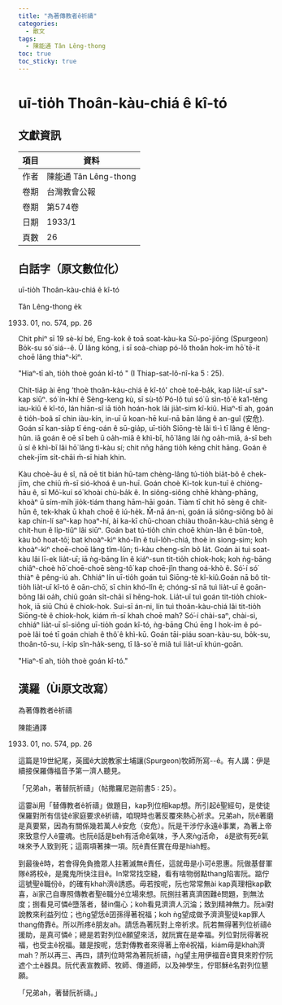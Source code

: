 ```yaml
---
title: "為著傳教者ê祈禱"
categories:
  - 散文
tags:
  - 陳能通 Tân Lêng-thong
toc: true
toc_sticky: true
---
```


# uī-tio̍h Thoân-kàu-chiá ê kî-tó

## 文獻資訊

| 項目 | 資料 |
|---|---|
| 作者 | 陳能通 Tân Lêng-thong |
| 卷期 | 台灣教會公報 |
| 卷期 | 第574卷 |
| 日期 | 1933/1 |
| 頁數 | 26 |

## 白話字（原文數位化）

uī-tio̍h Thoân-kàu-chiá ê kî-tó

Tân Lêng-thong e̍k

1933. 01, no. 574, pp. 26

Chit phiⁿ sī 19 sè-kí bé, Eng-kok ê toā soat-kàu-ka Sū-po͘-jiōng (Spurgeon) Bo̍k-su só͘ siá--ê. Ū lâng kóng, i sī soà-chiap pó-lô thoân hok-im hō͘ tē-it choē lâng thiaⁿ-kìⁿ.

"Hiaⁿ-tī ah, tio̍h thoè goán kî-tó " (I Thiap-sat-lô-nî-ka 5 : 25).

Chit-tia̍p ài ēng ‘thoè thoân-kàu-chiá ê kî-tó' choè toê-ba̍k, kap lia̍t-uī saⁿ-kap siūⁿ. só͘ ín-khí ê Sèng-keng kù, sī sù-tô͘ Pó-lô tuì só͘ ū sìn-tô͘ ê ka1-têng iau-kiû ê kî-tó, lán hiān-sî iā tio̍h hoán-hok lâi jia̍t-sim kî-kiû. Hiaⁿ-tī ah, goán ê tio̍h-boâ sī chin iàu-kín, in-uī ū koan-hē kuí-nā bān lâng ê an-guî (安危). Goán sī kan-sia̍p tī éng-oán ê sū-gia̍p, uī-tio̍h Siōng-tè lâi tì-ì tī lâng ê lêng-hûn. iā goán ê oē sī beh ū oa̍h-miā ê khì-bī, hō͘ lâng lâi ǹg oa̍h-miā, á-sī beh ū sí ê khì-bī lâi hō͘ lâng tì-kàu sí; chit nn̄g hāng tio̍h kéng chi̍t hāng. Goán ê chek-jīm si̍t-chāi m̄-sī hiah khin.

Kàu choè-āu ê sî, nā oē tit bián hū-tam chèng-lâng tú-tio̍h bia̍t-bô ê chek-jīm, che chiū m̄-sī sió-khoá ê un-huī. Goán choè Ki-tok kun-tuī ê chiòng-hāu ê, sī Mô͘-kuí só͘ khoài chù-ba̍k ê. In siông-siông chhē khàng-phāng, khoàⁿ ū sím-mi̍h jio̍k-tiám thang hām-hāi goán. Tiàm tī chit hō sèng ê chit-hūn ê, tek-khak ū khah choē ê iú-he̍k. M̄-nā án-ni, goán iā siông-siông bô ài kap chin-lí saⁿ-kap hoaⁿ-hí, ài ka-kī chū-choan chiàu thoân-kàu-chiá sèng ê chit-hun ê li̍p-tiûⁿ lâi siūⁿ. Goán bat tú-tio̍h chin choē khùn-lân ê būn-toê, kàu bô hoat-tō͘; bat khoàⁿ-kìⁿ khó-lîn ê tuī-lo̍h-chiá, thoè in siong-sim; koh khoàⁿ-kìⁿ choē-choē lâng tîm-lûn; tì-kàu cheng-sîn bô la̍t. Goán ài tuì soat-kàu lâi lī-ek lia̍t-uī; iā ǹg-bāng lín ê kiáⁿ-sun tit-tio̍h chiok-hok; koh ǹg-bāng chiâⁿ-choè hō͘ choē-choē sèng-tô͘ kap choē-jîn thang oá-khò ê. Só͘-í só͘ thiàⁿ ê pêng-iú ah. Chhiáⁿ lín uī-tio̍h goán tuì Siōng-tè kî-kiû.Goán nā bô tit-tio̍h lia̍t-uī kî-tó ê oān-chō͘, sī chin khó-lîn ê; chóng-sī nā tuì lia̍t-uī ê goān-bōng lâi oa̍h, chiū goán si̍t-chāi sī hēng-hok. Lia̍t-uī tuì goán tit-tio̍h chiok-hok, iā siū Chú ê chiok-hok. Sui-sī án-ni, lín tuì thoân-kàu-chiá lâi tit-tio̍h Siōng-tè ê chiok-hok, kiám m̄-sī khah choē mah? Só͘-í chài-saⁿ, chài-sì, chhiáⁿ lia̍t-uī sî-siông uī-tio̍h goán kî-tó, ǹg-bāng Chú ēng I hok-im ê pó-poè lâi toé tī goán chiah ê thô͘ ê khì-kū. Goán tāi-piáu soan-kàu-su, bo̍k-su, thoân-tō-su, í-ki̍p sîn-ha̍k-seng, tī Iâ-so͘ ê miâ tuì lia̍t-uī khún-goān.

"Hiaⁿ-tī ah, tio̍h thoè goán kî-tó."

## 漢羅（Ùi原文改寫）

為著傳教者ê祈禱

陳能通譯

1933. 01, no. 574, pp. 26

這篇是19世紀尾，英國ê大說教家士埔讓(Spurgeon)牧師所寫--ê。有人講：伊是續接保羅傳福音予第一濟人聽見。

「兄弟ah，著替阮祈禱」（帖撒羅尼迦前書5 : 25）。

這霎ài用「替傳教者ê祈禱」做題目，kap列位相kap想。所引起ê聖經句，是使徒保羅對所有信徒ê家庭要求ê祈禱，咱現時也著反覆來熱心祈求。兄弟ah，阮ê著磨是真要緊，因為有關係幾若萬人ê安危（安危）。阮是干涉佇永遠ê事業，為著上帝來致意佇人ê靈魂。也阮ê話是beh有活命ê氣味，予人來ǹg活命， á是欲有死ê氣味來予人致到死；這兩項著揀一項。阮ê責任實在毋是hiah輕。

到最後ê時，若會得免負擔眾人拄著滅無ê責任，這就毋是小可ê恩惠。阮做基督軍隊ê將校ê，是魔鬼所快注目ê。In常常找空縫，看有啥物弱點thang陷害阮。踮佇這號聖ê職份ê，的確有khah濟ê誘惑。毋若按呢，阮也常常無ài kap真理相kap歡喜，ài家己自專照傳教者聖ê職分ê立場來想。阮捌拄著真濟困難ê問題，到無法度；捌看見可憐ê墮落者，替in傷心；koh看見濟濟人沉淪；致到精神無力。阮ài對說教來利益列位；也ǹg望恁ê囝孫得著祝福；koh ǹg望成做予濟濟聖徒kap罪人thang倚靠ê。所以所疼ê朋友ah。請恁為著阮對上帝祈求。阮若無得著列位祈禱ê 援助，是真可憐ê；總是若對列位ê願望來活，就阮實在是幸福。列位對阮得著祝福，也受主ê祝福。雖是按呢，恁對傳教者來得著上帝ê祝福，kiám毋是khah濟mah？所以再三、再四，請列位時常為著阮祈禱，ǹg望主用伊福音ê寶貝來貯佇阮遮个土ê器具。阮代表宣教師、牧師、傳道師，以及神學生，佇耶穌ê名對列位懇願。

「兄弟ah，著替阮祈禱。」
